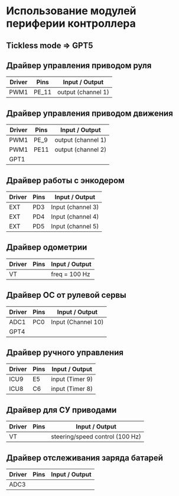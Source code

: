 # Использование модулей периферии контроллера

## Tickless mode => GPT5 

## Драйвер управления приводом руля 
Driver | Pins | Input / Output
-------|------|-------
  PWM1 | PE_11 |output (channel 1)

## Драйвер управления приводом движения 
Driver | Pins | Input / Output
-------|------|-------
  PWM1 | PE_9 | output (channel 1)
  PWM1 | PE11 | output (channel 2)
  GPT1 |      |

## Драйвер работы с энкодером
Driver | Pins | Input / Output
-------|------|-------
   EXT |  PD3 | Input (channel 3)
   EXT |  PD4 | Input (channel 4)
   EXT |  PD5 | Input (channel 5)

## Драйвер одометрии
Driver | Pins | Input / Output
-------|------|-------
   VT  |	    | freq = 100 Hz

## Драйвер OC от рулевой сервы
Driver | Pins | Input / Output
-------|------|-------
  ADC1 | PC0  | Input (Channel 10)
  GPT4 |      | 

## Драйвер ручного управления
Driver | Pins | Input / Output
-------|------|-------
ICU9 | E5 | input (Timer 9)
ICU8 | C6 | input (Timer 8)

## Драйвер для СУ приводами
Driver | Pins | Input / Output
-------|------|-------
   VT  |      | steering/speed control (100 Hz)

## Драйвер отслеживания заряда батарей
Driver | Pins | Input / Output
-------|------|-------
  ADC3 | 